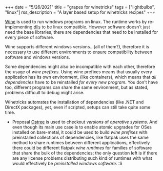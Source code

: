 +++
date = "5/26/2021"
title = "grapes for winetricks"
tags = ["lightbulbs", "linux"]
rss_description = "A layer based setup for winetricks recipes"
+++

[Wine] is used to run windows programs on linux. The runtime works by re-implementing [dlls](https://en.wikipedia.org/wiki/Dynamic-link_library) to be linux compatible. However software doesn't just need the base libraries, there are dependencies that need to be installed for every piece of software.

Wine supports different windows versions...(all of them?), therefore it is necessary to use different environments to ensure compatibility between software and windows versions.

Some dependencies might also be incompatible with each other, therefore the usage of _wine prefixes_. Using wine prefixes means that usually every application has its own environment, (like containers), which means that _all dependencies_ have to be reinstalled _for every new program_. You don't have too, different programs can share the same environment, but as stated, problems difficult to debug might arise.

Winetricks automates the installation of dependencies (like .NET and DirectX packages), yet, even if scripted, setups can still take quite some time.

* Proposal
[Ostree] is used to checkout _versions_ of _operative systems_. And even though its main use case is to enable atomic upgrades for OSes installed on bare-metal, it could be used to build _wine prefixes_ with preinstalled collections of dependencies, like flatpak uses the same method to share runtimes between different applications, effectively there could be different flatpak _wine runtimes_ for families of software that share the bulk of the dependencies; the only question left is if there are any license problems distributing such kind of runtimes with what would effectively be _preinstalled windows software_. :S


[Wine]: https://www.winehq.org/
[Ostree]: https://github.com/ostreedev/ostree
